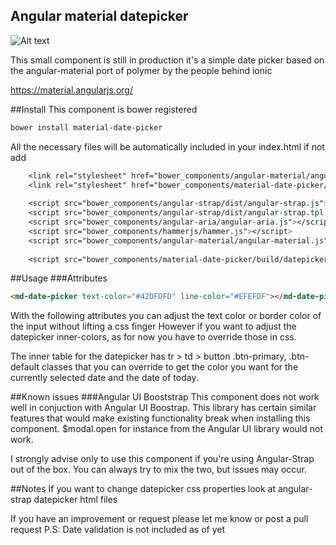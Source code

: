 ## Angular material datepicker
![Alt text](http://i.imgur.com/zAlNOIe.png)


This small component is still in production it's a simple date picker based on the angular-material port of polymer by the people behind ionic

https://material.angularjs.org/

##Install
This component is bower registered 
```css
bower install material-date-picker
```
All the necessary files will be automatically included in your index.html if not add
```css
    <link rel="stylesheet" href="bower_components/angular-material/angular-material.css" />
    <link rel="stylesheet" href="bower_components/material-date-picker/build/styles/main.css" />
    
    <script src="bower_components/angular-strap/dist/angular-strap.js"></script>
    <script src="bower_components/angular-strap/dist/angular-strap.tpl.js"></script>
    <script src="bower_components/angular-aria/angular-aria.js"></script>
    <script src="bower_components/hammerjs/hammer.js"></script>
    <script src="bower_components/angular-material/angular-material.js"></script>
    
    <script src="bower_components/material-date-picker/build/datepicker.js"></script>
```

##Usage
###Attributes
```html
<md-date-picker text-color="#42DFDFD" line-color="#EFEFDF"></md-date-picker>
```

With the following attributes you can adjust the text color or border color of the input without lifting a css finger
However if you want to adjust the datepicker inner-colors, as for now you have to override those in css.

The inner table for the datepicker has tr > td > button .btn-primary, .btn-default classes that you can override to get the color you want for the currently selected date and the date of today.

##Known issues
###Angular UI Booststrap
This component does not work well in conjuction with Angular UI Boostrap. This library has certain similar features that would
make existing functionality break when installing this component. $modal.open for instance from the Angular UI library would not work.

I strongly advise only to use this component if you're using Angular-Strap out of the box. You can always try to mix the two, but issues may occur.

##Notes
If you want to change datepicker css properties look at angular-strap datepicker html files

If you have an improvement or request please let me know or post a pull request
P.S: Date validation is not included as of yet
